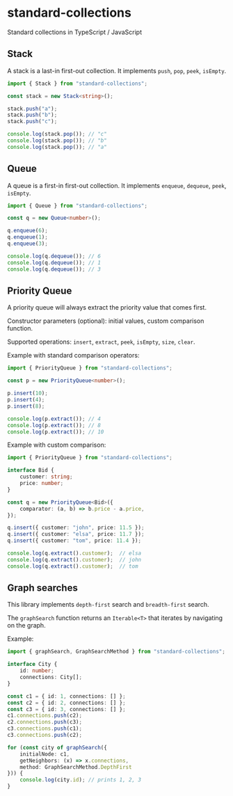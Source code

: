# standard-collections
Standard collections in TypeScript / JavaScript

## Stack

A stack is a last-in first-out collection.
It implements `push`, `pop`, `peek`, `isEmpty`.

```typescript
import { Stack } from "standard-collections";

const stack = new Stack<string>();

stack.push("a");
stack.push("b");
stack.push("c");

console.log(stack.pop()); // "c"
console.log(stack.pop()); // "b"
console.log(stack.pop()); // "a"
```

## Queue

A queue is a first-in first-out collection.
It implements `enqueue`, `dequeue`, `peek`, `isEmpty`.

```typescript
import { Queue } from "standard-collections";

const q = new Queue<number>();

q.enqueue(6);
q.enqueue(1);
q.enqueue(3);

console.log(q.dequeue()); // 6
console.log(q.dequeue()); // 1
console.log(q.dequeue()); // 3
```

## Priority Queue

A priority queue will always extract the priority value that comes first.

Constructor parameters (optional): initial values, custom comparison function.

Supported operations: `insert`, `extract`, `peek`, `isEmpty`, `size`, `clear`.

Example with standard comparison operators:

```typescript
import { PriorityQueue } from "standard-collections";

const p = new PriorityQueue<number>();

p.insert(10);
p.insert(4);
p.insert(8);

console.log(p.extract()); // 4
console.log(p.extract()); // 8
console.log(p.extract()); // 10
```

Example with custom comparison:

```typescript
import { PriorityQueue } from "standard-collections";

interface Bid {
    customer: string;
    price: number;
}

const q = new PriorityQueue<Bid>({
    comparator: (a, b) => b.price - a.price,
});

q.insert({ customer: "john", price: 11.5 });
q.insert({ customer: "elsa", price: 11.7 });
q.insert({ customer: "tom", price: 11.4 });

console.log(q.extract().customer);  // elsa
console.log(q.extract().customer);  // john
console.log(q.extract().customer);  // tom
```

## Graph searches

This library implements `depth-first` search and `breadth-first` search.

The `graphSearch` function returns an `Iterable<T>` that iterates by navigating on the graph.

Example:

```typescript
import { graphSearch, GraphSearchMethod } from "standard-collections";

interface City {
    id: number;
    connections: City[];
}

const c1 = { id: 1, connections: [] };
const c2 = { id: 2, connections: [] };
const c3 = { id: 3, connections: [] };
c1.connections.push(c2);
c2.connections.push(c3);
c3.connections.push(c1);
c3.connections.push(c2);

for (const city of graphSearch({
    initialNode: c1,
    getNeighbors: (x) => x.connections,
    method: GraphSearchMethod.DepthFirst
})) {
    console.log(city.id); // prints 1, 2, 3
}
```